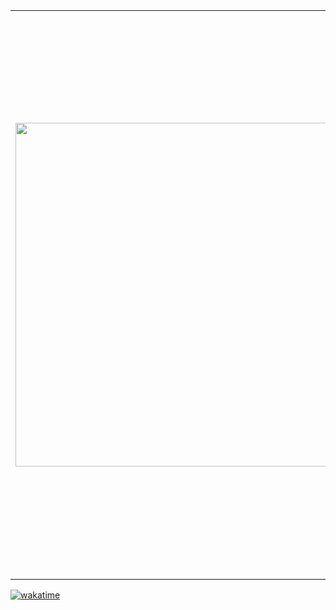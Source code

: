 <table>
  <tr>
    <td><img src="https://github.com/Lucaspm5/Lucaspm5/assets/125845662/4aeba951-f78d-4b2b-b647-8f1d96f69f4b" width="550"></td>
    <td>
        <ul>
          <li><strong>Nome:</strong> <a href="https://www.instagram.com/lucashanm/">Lucas Emanuel</a></li>
          <li><strong>Formação:</strong> <em>Sistemas de informação - </em> <a href="https://ufpi.br/">UFPI </a> e <em> Técnico em redes de computadores</em> </a></li>
          <li><strong>Interesses:</strong> <em>Programação competitiva. De maneira geral tenho grande interesse na temática tecnologia, gosto de acompanhar e aprender sobre diferentes áreas de conhecimento relacionadas a esse tema.</em></li>
        </ul>
        <h4><ins>Minhas ferramentas:</ins></h4>
        <ul>
          <img align="center" alt="Lucaspm5" height="30" width="40" src="https://cdn.jsdelivr.net/gh/devicons/devicon/icons/c/c-original.svg">
          <img align="center" alt="Lucaspm5" height="30" width="40" src="https://cdn.jsdelivr.net/gh/devicons/devicon/icons/cplusplus/cplusplus-original.svg">
          <img align="center" alt="Lucaspm5" height="30" width="40" src="https://cdn.jsdelivr.net/gh/devicons/devicon/icons/python/python-original.svg">
        </ul>
        <h4><ins>Conecte-se comigo:</ins></h4>
          <a href="https://www.hackerrank.com/lucasemanuelpm5?hr_r=1" target="_blank">
    <img src="https://img.shields.io/badge/-HackerRank-2EC866?style=for-the-badge_&logo=hackerrank&logoColor=white" alt="HackerRank Badge">
  </a>

  <a href="https://leetcode.com/Lucaspm5/" target="_blank">
    <img src="https://img.shields.io/badge/-LeetCode-%23F89F1B?style=for-the-badge_&logo=leetcode&logoColor=white" alt="LeetCode Badge">
  </a>
          
<a href="https://www.beecrowd.com.br/judge/pt/users/friends/717707" target="_blank">
    <img src="https://img.shields.io/badge/BeeCrowd-1B1E34?style=for-the-badge_&logo=BeeCrowd&logoColor=white" alt="BeeCrowd Badge">
  </a>

     
</a>
    </td>
  </tr>
</table>

[![wakatime](https://wakatime.com/badge/user/c360f03e-bb60-4b6d-9bec-5635ad3dd73d.svg)](https://wakatime.com/@c360f03e-bb60-4b6d-9bec-5635ad3dd73d)
